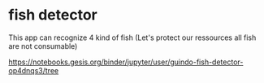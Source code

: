 # fish detector
 This app can recognize 4 kind of fish (Let's protect our ressources all fish are not consumable)


https://notebooks.gesis.org/binder/jupyter/user/guindo-fish-detector-op4dnqs3/tree
